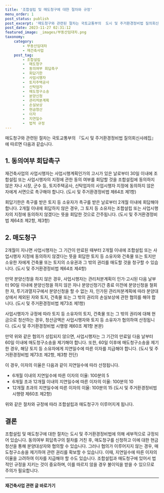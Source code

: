 ```yaml
---
title: '조합설립 및 매도청구에 대한 절차와 규정'
menu_order: 1
post_status: publish
post_excerpt: '매도청구와 관련된 절차는 국토교통부의  도시 및 주거환경정비법 질의회신사례집 에 따르면 다음과 같습니다.'
post_date: 2023-11-27 02:31:12
featured_image: _images/부동산임대차.png
taxonomy:
    category:
        - 부동산임대차
        - 재건축사업
    post_tag:
        - 조합설립
        -  매도청구
        -  동의여부 회답촉구
        -  회답기한
        -  사업시행자
        -  토지주택공사
        -  신탁업자
        -  매도청구소송
        -  분양신청
        -  관리처분계획
        -  손실보상
        -  현금청산
        -  이자
        -  지연일수
        -  법적 규정
---
```



매도청구와 관련된 절차는 국토교통부의 『도시 및 주거환경정비법 질의회신사례집』에 따르면 다음과 같습니다.

## 1. 동의여부 회답촉구

재건축사업의 사업시행자는 사업시행계획인가의 고시가 있은 날로부터 30일 이내에 조합설립 또는 사업시행자의 지정에 관한 동의 여부를 회답할 것을 조합설립에 동의하지 않은 자나 시장, 군수 등, 토지주택공사, 신탁업자의 사업시행자 지정에 동의하지 않은 자에게 서면으로 촉구해야 합니다. (도시 및 주거환경정비법 제64조 제1항)

회답기한은 촉구를 받은 토지 등 소유자가 촉구를 받은 날로부터 2개월 이내에 회답해야 합니다. 2개월 이내에 회답하지 않은 경우, 그 토지 등 소유자는 조합설립 또는 사업시행자의 지정에 동의하지 않겠다는 뜻을 회답한 것으로 간주됩니다. (도시 및 주거환경정비법 제64조 제2항, 제3항)

## 2. 매도청구

2개월이 지나면 사업시행자는 그 기간이 만료된 때부터 2개월 이내에 조합설립 또는 사업시행자 지정에 동의하지 않겠다는 뜻을 회답한 토지 등 소유자와 건축물 또는 토지만 소유한 자에게 건축물 또는 토지의 소유권과 그 밖의 권리를 매도할 것을 청구할 수 있습니다. (도시 및 주거환경정비법 제64조 제4항)

만약 분양신청을 하지 않은 경우, 사업시행자는 관리처분계획이 인가·고시된 다음 날부터 90일 이내에 분양신청을 하지 않은 자나 분양신청기간 종료 이전에 분양신청을 철회한 자, 투기과열지구에서 분양신청을 할 수 없는 자, 인가된 관리처분계획에 따라 분양대상에서 제외된 자와 토지, 건축물 또는 그 밖의 권리의 손실보상에 관한 협의를 해야 합니다. (도시 및 주거환경정비법 제73조 제1항)

사업시행자가 규정에 따라 토지 등 소유자의 토지, 건축물 또는 그 밖의 권리에 대해 현금으로 청산하는 경우, 청산금액은 사업시행자와 토지 등 소유자가 협의하여 산정됩니다. (도시 및 주거환경정비법 시행령 제60조 제1항 본문)

만약 위와 같은 협의가 성립되지 않으면, 사업시행자는 그 기간의 만료일 다음 날부터 60일 이내에 매도청구소송을 제기해야 합니다. 또한, 60일 이후에 매도청구소송을 제기한 경우, 해당 토지 등 소유자에게 지연일수에 따른 이자를 지급해야 합니다. (도시 및 주거환경정비법 제73조 제2항, 제3항 전단)

이 경우, 이자의 이율은 다음과 같이 지연일수에 따라 산정됩니다.
- 6개월 이내의 지연일수에 따른 이자의 이율: 100분의 5
- 6개월 초과 12개월 이내의 지연일수에 따른 이자의 이율: 100분의 10
- 12개월 초과의 지연일수에 따른 이자의 이율: 100분의 15 (도시 및 주거환경정비법 시행령 제60조 제2항)

위와 같은 절차와 규정에 따라 조합설립과 매도청구가 이루어지게 됩니다.

## 결론

조합설립 및 매도청구에 대한 절차는 도시 및 주거환경정비법에 의해 세부적으로 규정되어 있습니다. 동의여부 회답촉구의 절차를 거친 후, 매도청구를 신청하고 이에 대한 현금청산을 통해 분양대상자와 협의할 수 있습니다. 그러나 협의가 이루어지지 않는 경우, 매도청구소송을 제기하여 관련 권리를 확보할 수 있습니다. 이때, 지연일수에 따른 이자의 이율을 고려하여 이자를 지급해야 할 수도 있습니다. 조합설립과 매도청구에 있어서 법적인 규정을 지키는 것이 중요하며, 이를 따르지 않을 경우 불이익을 받을 수 있으므로 주의가 필요합니다.
<!-- wp:separator -->
<hr class="wp-block-separator has-alpha-channel-opacity"/>
<!-- /wp:separator -->

<!-- wp:group {"backgroundColor":"base","layout":{"type":"constrained"}} -->
<div class="wp-block-group has-base-background-color has-background"><!-- wp:paragraph {"align":"center","fontSize":"medium"} -->
<p class="has-text-align-center has-large-font-size"><strong>재건축사업 관련 글 바로가기</strong></p>
<!-- /wp:paragraph -->


<!-- wp:latest-posts
{"categories":[{"id":27267,"count":19,"description":"","link":"https://uknowlaw.com/category/%ec%9e%ac%ea%b1%b4%ec%b6%95%ec%82%ac%ec%97%85/","name":"재건축사업","slug":"재건축사업","taxonomy":"category","parent":0,"meta":[],"_links":{"self":[{"href":"https://uknowlaw.com/wp-json/wp/v2/categories/27267"}],"collection":[{"href":"https://uknowlaw.com/wp-json/wp/v2/categories"}],"about":[{"href":"https://uknowlaw.com/wp-json/wp/v2/taxonomies/category"}],"wp:post_type":[{"href":"https://uknowlaw.com/wp-json/wp/v2/posts?categories=27267"}],"curies":[{"name":"wp","href":"https://api.w.org/{rel}","templated":true}]}}],"postsToShow":100,"excerptLength":28,"postLayout":"grid","columns":2,"featuredImageAlign":"left","featuredImageSizeSlug":"large","fontSize":"small"} /--></div>
<!-- /wp:group -->
